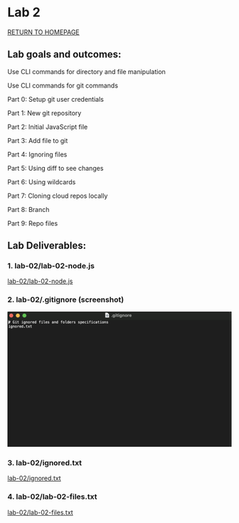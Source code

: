 # Lab 2

[RETURN TO HOMEPAGE](https://sierrabakerr.github.io/)

## Lab goals and outcomes:

Use CLI commands for directory and file manipulation

Use CLI commands for git commands

Part 0: Setup git user credentials

Part 1: New git repository

Part 2: Initial JavaScript file

Part 3: Add file to git

Part 4: Ignoring files

Part 5: Using diff to see changes

Part 6: Using wildcards

Part 7: Cloning cloud repos locally

Part 8: Branch

Part 9: Repo files



## Lab Deliverables:

### 1. lab-02/lab-02-node.js
[lab-02/lab-02-node.js](lab-02-node.js)

### 2. lab-02/.gitignore (screenshot)
![lab-02/.gitignore](gitignore.png)

### 3. lab-02/ignored.txt
[lab-02/ignored.txt](ignored.txt)

### 4. lab-02/lab-02-files.txt
[lab-02/lab-02-files.txt](lab-02-files.txt)


